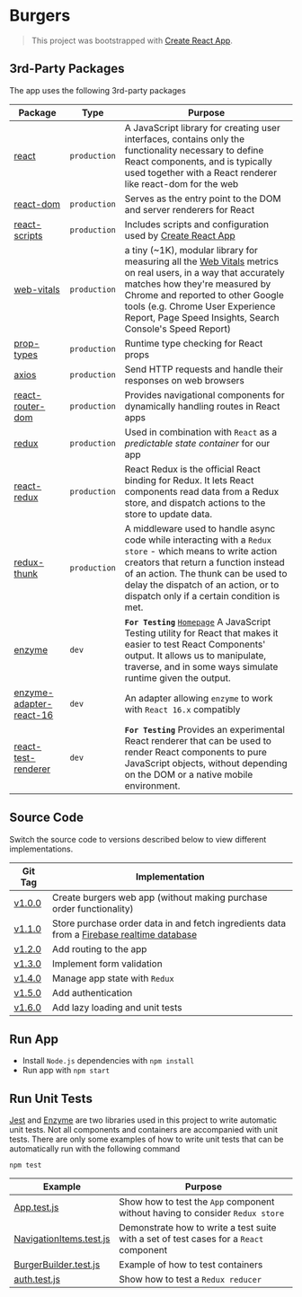 # Burgers

> This project was bootstrapped with [Create React App](https://github.com/facebook/create-react-app).

## 3rd-Party Packages

The app uses the following 3rd-party packages

| Package | Type | Purpose |
|---------|------|---------|
| [react](https://www.npmjs.com/package/react) | `production` | A JavaScript library for creating user interfaces, contains only the functionality necessary to define React components, and is typically used together with a React renderer like react-dom for the web |
| [react-dom](https://www.npmjs.com/package/react-dom) | `production` | Serves as the entry point to the DOM and server renderers for React |
| [react-scripts](https://www.npmjs.com/package/react-scripts) | `production` | Includes scripts and configuration used by [Create React App](https://create-react-app.dev/) |
| [web-vitals](https://www.npmjs.com/package/web-vitals) | `production` | a tiny (~1K), modular library for measuring all the [Web Vitals](https://web.dev/vitals/) metrics on real users, in a way that accurately matches how they're measured by Chrome and reported to other Google tools (e.g. Chrome User Experience Report, Page Speed Insights, Search Console's Speed Report) |
| [prop-types](https://www.npmjs.com/package/prop-types) | `production` | Runtime type checking for React props |
| [axios](https://www.npmjs.com/package/axios) | `production` | Send HTTP requests and handle their responses on web browsers |
| [react-router-dom](https://www.npmjs.com/package/react-router-dom) | `production` | Provides navigational components for dynamically handling routes in React apps |
| [redux](https://www.npmjs.com/package/redux) | `production` | Used in combination with `React` as a *predictable state container* for our app |
| [react-redux](https://www.npmjs.com/package/react-redux) | `production` | React Redux is the official React binding for Redux. It lets React components read data from a Redux store, and dispatch actions to the store to update data. |
| [redux-thunk](https://www.npmjs.com/package/redux-thunk) | `production` | A middleware used to handle async code while interacting with a `Redux store` - which means to write action creators that return a function instead of an action. The thunk can be used to delay the dispatch of an action, or to dispatch only if a certain condition is met. |
| [enzyme](https://www.npmjs.com/package/enzyme) | `dev` | **`For Testing`** [`Homepage`](https://enzymejs.github.io/enzyme/) A JavaScript Testing utility for React that makes it easier to test React Components' output. It allows us to manipulate, traverse, and in some ways simulate runtime given the output. |
| [enzyme-adapter-react-16](https://www.npmjs.com/package/enzyme-adapter-react-16) | `dev` | An adapter allowing `enzyme` to work with `React 16.x` compatibly |
| [react-test-renderer](https://www.npmjs.com/package/react-test-renderer) | `dev` | **`For Testing`** Provides an experimental React renderer that can be used to render React components to pure JavaScript objects, without depending on the DOM or a native mobile environment. |

## Source Code

Switch the source code to versions described below to view different implementations.

| Git Tag | Implementation |
|---------|----------------|
| [v1.0.0](https://github.com/TranXuanHoang/React/releases/tag/v1.0.0) | Create burgers web app (without making purchase order functionality) |
| [v1.1.0](https://github.com/TranXuanHoang/React/releases/tag/v1.1.0) | Store purchase order data in and fetch ingredients data from a [Firebase realtime database](https://firebase.google.com/products/realtime-database) |
| [v1.2.0](https://github.com/TranXuanHoang/React/releases/tag/v1.2.0) | Add routing to the app |
| [v1.3.0](https://github.com/TranXuanHoang/React/releases/tag/v1.3.0) | Implement form validation |
| [v1.4.0](https://github.com/TranXuanHoang/React/releases/tag/v1.4.0) | Manage app state with `Redux` |
| [v1.5.0](https://github.com/TranXuanHoang/React/releases/tag/v1.5.0) | Add authentication |
| [v1.6.0](https://github.com/TranXuanHoang/React/releases/tag/v1.6.0) | Add lazy loading and unit tests |

## Run App

* Install `Node.js` dependencies with `npm install`
* Run app with `npm start`

## Run Unit Tests

[Jest](https://jestjs.io/) and [Enzyme](https://enzymejs.github.io/enzyme/) are two libraries used in this project to write automatic unit tests. Not all components and containers are accompanied with unit tests. There are only some examples of how to write unit tests that can be automatically run with the following command

```shell
npm test
```

| Example | Purpose |
|---------|---------|
| [App.test.js](./src/App.test.js) | Show how to test the `App` component without having to consider `Redux store` |
| [NavigationItems.test.js](./src/components/Navigation/NavigationItems/NavigationItems.test.js) | Demonstrate how to write a test suite with a set of test cases for a `React` component |
| [BurgerBuilder.test.js](./src/containers/BurgerBuilder/BurgerBuilder.test.js) | Example of how to test containers |
| [auth.test.js](./src/store/reducers/auth.test.js) | Show how to test a `Redux reducer` |
